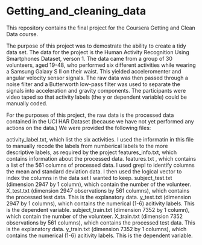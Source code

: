 # Getting_and_cleaning_data
This repository contains the final project for the Coursera Getting and Clean Data course.

The purpose of this project was to demostrate the ability to create a tidy data set.  The data for the project is the Human Activity Recognition Using Smartphones Dataset, verson 1.  The data came from a group of 30 volunteers, aged 19-48, who performed six different activities while wearing a Samsung Galaxy S II on their waist. This yielded acceleromenter and angular velocity sensor signals.  The raw data was then passed through a noise filter and a Butterworth low-pass filter was used to separate the signals into acceleration and gravity components. The participants were video taped so that activity labels (the y or dependent variable) could be manually coded. 

For the purposes of this project, the raw data is the processed data contained in the UCI HAR Dataset (because we have not yet performed any actions on the data.) We were provided the following files:

activity_label.txt, which list the six activities.  I used the informatin in this file to manually recode the labels from numberical labels to the more descriptive labels, as required by the project
features_info.txt, which contains information about the processed data.
features.txt , which contains a list of the 561 columns of processed data. I used grepl to identify columns the mean and standard deviation data. I then used the logical vector to index the columns in the data set I wanted to keep.
subject_test.txt (dimension 2947 by 1 column), which contain the number of the volunteer.
X_test.txt (dimension 2947 observations by 561 columns), which contains the processed test data.  This is the explanatory data. 
y_test.txt (dimension 2947 by 1 columns), which contains the numerical (1-6) acitivity labels.  This is the dependent variable.
subject_train.txt (dimension 7352 by 1 column), which contain the number of the volunteer.
X_train.txt (dimension 7352 observations by 561 columns), which contains the processed test data.  This is the explanatory data. 
y_train.txt (dimension 7352 by 1 columns), which contains the numerical (1-6) acitivity labels.  This is the dependent variable.
